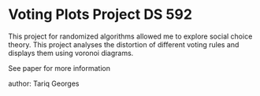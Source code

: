 # Voting Plots Project DS 592

This project for randomized algorithms allowed me to explore social choice theory. This project analyses the distortion of different voting rules and displays them using voronoi diagrams.

See paper for more information

author: Tariq Georges
